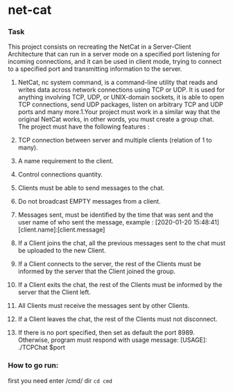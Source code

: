 # net-cat
### Task
This project consists on recreating the NetCat in a Server-Client Architecture that can run in a server mode on a specified port listening for incoming connections, and it can be used in client mode, trying to connect to a specified port and transmitting information to the server.

1. NetCat, nc system command, is a command-line utility that reads and writes data across network connections using TCP or UDP. It is used for anything involving TCP, UDP, or UNIX-domain sockets, it is able to open TCP connections, send UDP packages, listen on arbitrary TCP and UDP ports and many more.1.Your project must work in a similar way that the original NetCat works, in other words, you must create a group chat. The project must have the following features :

2. TCP connection between server and multiple clients (relation of 1 to many).
3. A name requirement to the client.
4. Control connections quantity.
5. Clients must be able to send messages to the chat.
6. Do not broadcast EMPTY messages from a client.
7. Messages sent, must be identified by the time that was sent and the user name of who sent the message, example : [2020-01-20 15:48:41][client.name]:[client.message]
8. If a Client joins the chat, all the previous messages sent to the chat must be uploaded to the new Client.
9. If a Client connects to the server, the rest of the Clients must be informed by the server that the Client joined the group.
10. If a Client exits the chat, the rest of the Clients must be informed by the server that the Client left.
11. All Clients must receive the messages sent by other Clients.
12. If a Client leaves the chat, the rest of the Clients must not disconnect.
13. If there is no port specified, then set as default the port 8989. Otherwise, program must respond with usage message: [USAGE]: ./TCPChat $port


### How to go run:
first you need enter /cmd/ dir
`cd cmd`
